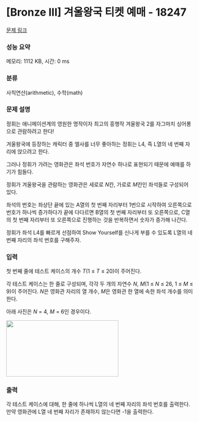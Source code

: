 # [Bronze III] 겨울왕국 티켓 예매 - 18247 

[문제 링크](https://www.acmicpc.net/problem/18247) 

### 성능 요약

메모리: 1112 KB, 시간: 0 ms

### 분류

사칙연산(arithmetic), 수학(math)

### 문제 설명

<p>정휘는 애니메이션계의 영원한 명작이자 최고의 흥행작 겨울왕국 2를 자그마치 싱어롱으로 관람하려고 한다!</p>

<p>겨울왕국에 등장하는 캐릭터 중 엘사를 너무 좋아하는 정휘는 L4, 즉 L열의 네 번째 자리에 앉으려고 한다.</p>

<p>그러나 정휘가 가려는 영화관은 좌석 번호가 자연수 하나로 표현되기 때문에 예매를 하기가 힘들다.</p>

<p>정휘가 겨울왕국을 관람하는 영화관은 세로로 <em>N</em>칸, 가로로 <em>M</em>칸인 좌석들로 구성되어 있다. </p>

<p>좌석의 번호는 좌상단 끝에 있는 A열의 첫 번째 자리부터 1번으로 시작하여 오른쪽으로 번호가 하나씩 증가하다가 끝에 다다르면 B열의 첫 번째 자리부터 또 오른쪽으로, C열의 첫 번째 자리부터 또 오른쪽으로 진행하는 것을 반복하면서 숫자가 증가해 나간다.</p>

<p>정휘가 좌석 L4를 빠르게 선점하여 Show Yourself를 신나게 부를 수 있도록 L열의 네 번째 자리의 좌석 번호를 구해주자.</p>

### 입력 

 <p>첫 번째 줄에 테스트 케이스의 개수 <em>T</em>(1 ≤ <em>T</em> ≤ 20)이 주어진다.</p>

<p>각 테스트 케이스는 한 줄로 구성되며, 각각 두 개의 자연수 <em>N</em>, <em>M</em>(1 ≤ <em>N</em> ≤ 26, 1 ≤ <em>M</em> ≤ 9)이 주어진다. <em>N</em>은 영화관 자리의 열 개수, <em>M</em>은 영화관 한 열에 속한 좌석 개수를 의미한다.</p>

<p>아래 사진은 <em>N</em> = 4, <em>M</em> = 6인 경우이다.</p>

<p><img alt="" src="https://upload.acmicpc.net/2f8aa813-5fa1-4022-a3d6-55478030b9a2/-/preview/" style="height: 150px; width: 300px;"></p>

### 출력 

 <p>각 테스트 케이스에 대해, 한 줄에 하나씩 L열의 네 번째 자리의 좌석 번호를 출력한다. 만약 영화관에 L열 네 번째 자리가 존재하지 않는다면 -1을 출력한다.</p>

